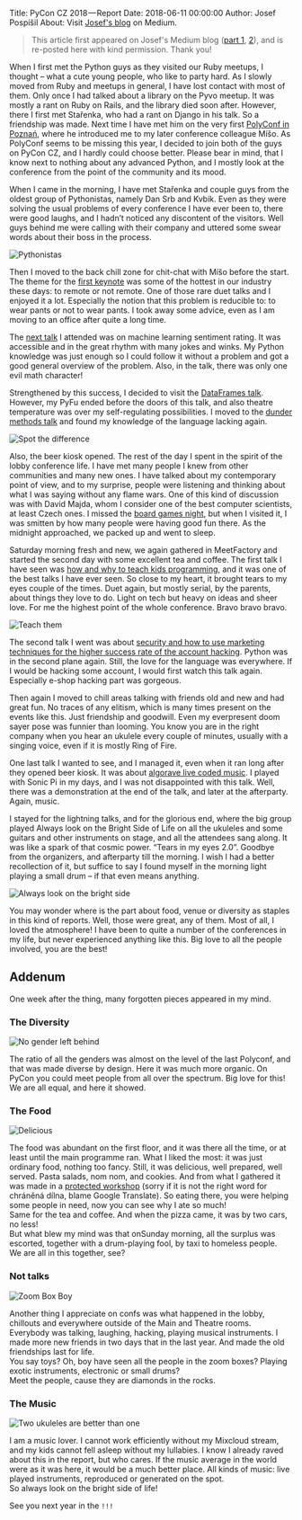 Title:  PyCon CZ 2018 — Report
Date: 2018-06-11 00:00:00
Author: Josef Pospíšil
About: Visit [Josef's blog](https://medium.com/@damnpepe) on Medium.

> This article first appeared on Josef's Medium blog
> ([part 1](https://medium.com/@damnpepe/pyconcz-2018-report-b99361f97de),
> [2](https://medium.com/@damnpepe/pyconcz-2018-addenum-9f1f28fd695e)),
> and is re-posted here with kind permission. Thank you!

When I first met the Python guys as they visited our Ruby meetups, I thought – what a cute young people, who like to party hard. As I slowly moved from Ruby and meetups in general, I have lost contact with most of them. Only once I had talked about a library on the Pyvo meetup. It was mostly a rant on Ruby on Rails, and the library died soon after. However, there I first met Stařenka, who had a rant on Django in his talk. So a friendship was made. Next time I have met him on the very first [PolyConf in Poznań], where he introduced me to my later conference colleague Míšo. As PolyConf seems to be missing this year, I decided to join both of the guys on PyCon CZ, and I hardly could choose better. Please bear in mind, that I know next to nothing about any advanced Python, and I mostly look at the conference from the point of the community and its mood.

[PolyConf in Poznań]: https://15.polyconf.com/

When I came in the morning, I have met Stařenka and couple guys from the oldest group of Pythonistas, namely Dan Srb and Kvbik. Even as they were solving the usual problems of every conference I have ever been to, there were good laughs, and I hadn’t noticed any discontent of the visitors. Well guys behind me were calling with their company and uttered some swear words about their boss in the process.

![Pythonistas]({filename}/images/medium_cjfouhan5gCpfdbz8wg.jpeg)

Then I moved to the back chill zone for chit-chat with Míšo before the start. The theme for the [first keynote] was some of the hottest in our industry these days: to remote or not remote. One of those rare duet talks and I enjoyed it a lot. Especially the notion that this problem is reducible to: to wear pants or not to wear pants. I took away some advice, even as I am moving to an office after quite a long time.

[first keynote]: https://cz.pycon.org/2018/programme/detail/talk/31/

The [next talk] I attended was on machine learning sentiment rating. It was accessible and in the great rhythm with many jokes and winks. My Python knowledge was just enough so I could follow it without a problem and got a good general overview of the problem. Also, in the talk, there was only one evil math character!

[next talk]: https://cz.pycon.org/2018/programme/detail/talk/27/

Strengthened by this success, I decided to visit the [DataFrames talk]. However, my PyFu ended before the doors of this talk, and also theatre temperature was over my self-regulating possibilities. I moved to the [dunder methods talk] and found my knowledge of the language lacking again.

[DataFrames talk]: https://cz.pycon.org/2018/programme/detail/talk/4/
[dunder methods talk]: https://cz.pycon.org/2018/programme/detail/talk/25/

![Spot the difference]({filename}/images/medium_e7nA35DAtyfYnEeWHCv8Ug.jpeg)

Also, the beer kiosk opened. The rest of the day I spent in the spirit of the lobby conference life. I have met many people I knew from other communities and many new ones. I have talked about my contemporary point of view, and to my surprise, people were listening and thinking about what I was saying without any flame wars. One of this kind of discussion was with David Majda, whom I consider one of the best computer scientists, at least Czech ones. I missed the [board games night], but when I visited it, I was smitten by how many people were having good fun there. As the midnight approached, we packed up and went to sleep.

[board games night]: https://cz.pycon.org/2018/board-game-night/

Saturday morning fresh and new, we again gathered in MeetFactory and started the second day with some excellent tea and coffee. The first talk I have seen was [how and why to teach kids programming], and it was one of the best talks I have ever seen. So close to my heart, it brought tears to my eyes couple of the times. Duet again, but mostly serial, by the parents, about things they love to do. Light on tech but heavy on ideas and sheer love. For me the highest point of the whole conference. Bravo bravo bravo.

[how and why to teach kids programming]: https://cz.pycon.org/2018/programme/detail/talk/13/

![Teach them]({filename}/images/medium_vQtaium-TrnSTN3EPcRJ3A.jpeg)

The second talk I went was about [security and how to use marketing techniques for the higher success rate of the account hacking][darkpy]. Python was in the second plane again. Still, the love for the language was everywhere. If I would be hacking some account, I would first watch this talk again. Especially e-shop hacking part was gorgeous.

[darkpy]: https://cz.pycon.org/2018/programme/detail/talk/24/

Then again I moved to chill areas talking with friends old and new and had great fun. No traces of any elitism, which is many times present on the events like this. Just friendship and goodwill. Even my everpresent doom sayer pose was funnier than looming. You know you are in the right company when you hear an ukulele every couple of minutes, usually with a singing voice, even if it is mostly Ring of Fire.

One last talk I wanted to see, and I managed it, even when it ran long after they opened beer kiosk. It was about [algorave live coded music]. I played with Sonic Pi in my days, and I was not disappointed with this talk. Well, there was a demonstration at the end of the talk, and later at the afterparty. Again, music.

[algorave live coded music]: https://cz.pycon.org/2018/programme/detail/talk/26/

I stayed for the lightning talks, and for the glorious end, where the big group played Always look on the Bright Side of Life on all the ukuleles and some guitars and other instruments on stage, and all the attendees sang along. It was like a spark of that cosmic power. “Tears in my eyes 2.0”. Goodbye from the organizers, and afterparty till the morning. I wish I had a better recollection of it, but suffice to say I found myself in the morning light playing a small drum – if that even means anything.

![Always look on the bright side]({filename}/images/medium_g4AehfBMUivtViSd44DPGg.jpeg)

You may wonder where is the part about food, venue or diversity as staples in this kind of reports. Well, those were great, any of them. Most of all, I loved the atmosphere! I have been to quite a number of the conferences in my life, but never experienced anything like this. Big love to all the people involved, you are the best!



## Addenum

One week after the thing, many forgotten pieces appeared in my mind.

### The Diversity

![No gender left behind]({filename}/images/medium_kdAIo5hsaKfimZ-nWE0PeQ.jpeg)

The ratio of all the genders was almost on the level of the last Polyconf, and that was made diverse by design. Here it was much more organic. On PyCon you could meet people from all over the spectrum. Big love for this! <br>
We are all equal, and here it showed.


### The Food

![Delicious]({filename}/images/medium_b80we0lVygI_O-aN9OieHA.jpeg)

The food was abundant on the first floor, and it was there all the time, or at least until the main programme ran. What I liked the most: it was just ordinary food, nothing too fancy. Still, it was delicious, well prepared, well served. Pasta salads, nom nom, and cookies. And from what I gathered it was made in a [protected workshop] (sorry if it is not the right word for chráněná dílna, blame Google Translate). So eating there, you were helping some people in need, now you can see why I ate so much! <br>
Same for the tea and coffee. And when the pizza came, it was by two cars, no less! <br>
But what blew my mind was that onSunday morning, all the surplus was escorted, together with a drum-playing fool, by taxi to homeless people. <br>
We are all in this together, see?

[protected workshop]: www.slunce.info


### Not talks

![Zoom Box Boy]({filename}/images/medium_fnztTVGc3As9ygjpVSYrKw.jpeg)

Another thing I appreciate on confs was what happened in the lobby, chillouts and everywhere outside of the Main and Theatre rooms. Everybody was talking, laughing, hacking, playing musical instruments. I made more new friends in two days that in the last year. And made the old friendships last for life.<br>
You say toys? Oh, boy have seen all the people in the zoom boxes? Playing exotic instruments, electronic or small drums?<br>
Meet the people, cause they are diamonds in the rocks.


### The Music

![Two ukuleles are better than one]({filename}/images/medium_jaY8sRvQT9BeRewKAoCq5A.jpeg)

I am a music lover. I cannot work efficiently without my Mixcloud stream, and my kids cannot fell asleep without my lullabies. I know I already raved about this in the report, but who cares. If the music average in the world were as it was here, it would be a much better place. All kinds of music: live played instruments, reproduced or generated on the spot.<br>
So always look on the bright side of life!

See you next year in the `!!!`

